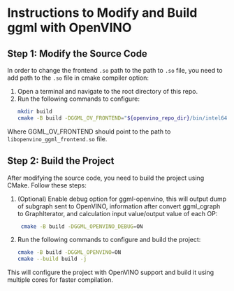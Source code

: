 # Instructions to Modify and Build ggml with OpenVINO

## Step 1: Modify the Source Code

In order to change the frontend `.so` path to the path to `.so` file, you need to add path to the `.so` file in cmake compiler option:
1. Open a terminal and navigate to the root directory of this repo.
2. Run the following commands to configure:
   ```sh
   mkdir build
   cmake -B build -DGGML_OV_FRONTEND="${openvino_repo_dir}/bin/intel64/Release/libopenvino_ggml_frontend.so"
   ```
Where GGML_OV_FRONTEND should point to the path to `libopenvino_ggml_frontend.so` file.

## Step 2: Build the Project

After modifying the source code, you need to build the project using CMake. Follow these steps:

1. (Optional) Enable debug option for ggml-openvino, this will output dump of subgraph sent to OpenVINO, information after convert ggml_cgraph to GraphIterator, and calculation input value/output value of each OP:
   ```sh
    cmake -B build -DGGML_OPENVINO_DEBUG=ON
    ```

2. Run the following commands to configure and build the project:
   ```sh
   cmake -B build -DGGML_OPENVINO=ON
   cmake --build build -j
   ```

This will configure the project with OpenVINO support and build it using multiple cores for faster compilation.


